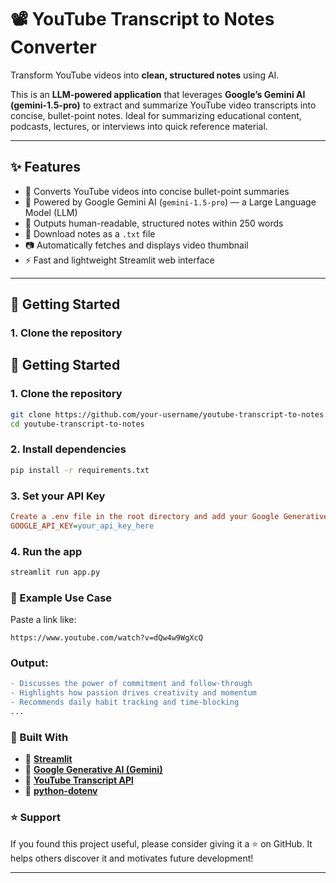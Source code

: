 # 📽️ YouTube Transcript to Notes Converter

Transform YouTube videos into **clean, structured notes** using AI.

This is an **LLM-powered application** that leverages **Google’s Gemini AI (gemini-1.5-pro)** to extract and summarize YouTube video transcripts into concise, bullet-point notes. Ideal for summarizing educational content, podcasts, lectures, or interviews into quick reference material.

---

## ✨ Features

- 🎯 Converts YouTube videos into concise bullet-point summaries  
- 🧠 Powered by Google Gemini AI (`gemini-1.5-pro`) — a Large Language Model (LLM)  
- 📝 Outputs human-readable, structured notes within 250 words  
- 💾 Download notes as a `.txt` file  
- 📷 Automatically fetches and displays video thumbnail  
- ⚡ Fast and lightweight Streamlit web interface  

---
## 🚀 Getting Started

### 1. Clone the repository
## 🚀 Getting Started

### 1. Clone the repository
```bash  
git clone https://github.com/your-username/youtube-transcript-to-notes.git
cd youtube-transcript-to-notes
```

### 2. Install dependencies
```bash
pip install -r requirements.txt
```

### 3. Set your API Key
```ini
Create a .env file in the root directory and add your Google Generative AI API Key:
GOOGLE_API_KEY=your_api_key_here
```

### 4. Run the app
```bash
streamlit run app.py
```

### 🧪 Example Use Case
Paste a link like:
```arduino
https://www.youtube.com/watch?v=dQw4w9WgXcQ
```

### Output:
```diff
- Discusses the power of commitment and follow-through  
- Highlights how passion drives creativity and momentum  
- Recommends daily habit tracking and time-blocking
...
```

### 🧰 Built With

- 🔗 **[Streamlit](https://streamlit.io/)**
- 🔗 **[Google Generative AI (Gemini)](https://ai.google.dev/docs)**
- 🔗 **[YouTube Transcript API](https://pypi.org/project/youtube-transcript-api/)**
- 🔗 **[python-dotenv](https://pypi.org/project/python-dotenv/)**


### ⭐ Support
If you found this project useful, please consider giving it a ⭐ on GitHub.
It helps others discover it and motivates future development!


---





